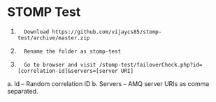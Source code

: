 STOMP Test
==========
1.       Download https://github.com/vijaycs85/stomp-test/archive/master.zip
2.       Rename the folder as stomp-test 
3.       Go to browser and visit /stomp-test/failoverCheck.php?id=[correlation-id]&servers=[server URI]
  a.       Id – Random correlation ID
  b.      Servers – AMQ server URIs as comma separated.
